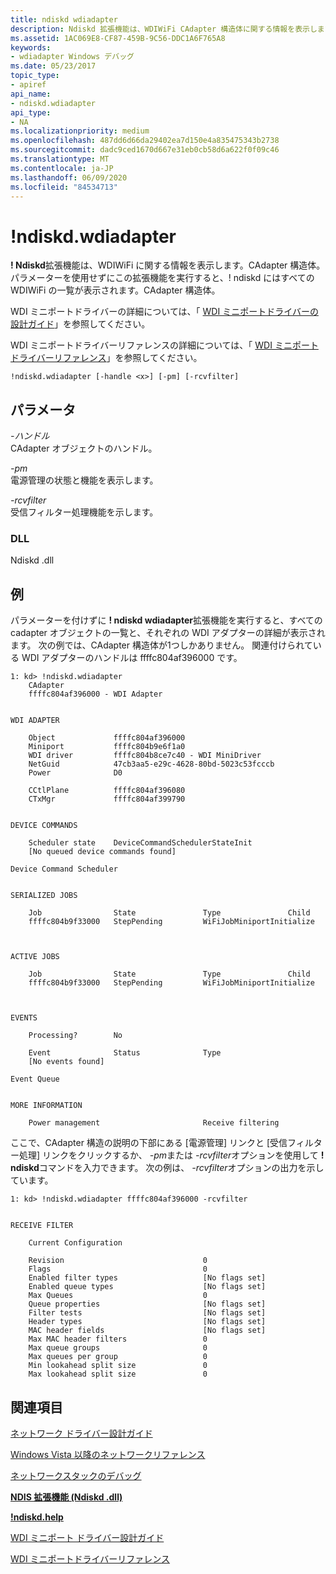 ```yaml
---
title: ndiskd wdiadapter
description: Ndiskd 拡張機能は、WDIWiFi CAdapter 構造体に関する情報を表示します。 パラメーターを使用せずにこの拡張機能を実行すると、ndiskd には、すべての WDIWiFi CAdapter 構造の一覧が表示されます。
ms.assetid: 1AC069E8-CF87-459B-9C56-DDC1A6F765A8
keywords:
- wdiadapter Windows デバッグ
ms.date: 05/23/2017
topic_type:
- apiref
api_name:
- ndiskd.wdiadapter
api_type:
- NA
ms.localizationpriority: medium
ms.openlocfilehash: 487dd6d66da29402ea7d150e4a835475343b2738
ms.sourcegitcommit: dadc9ced1670d667e31eb0cb58d6a622f0f09c46
ms.translationtype: MT
ms.contentlocale: ja-JP
ms.lasthandoff: 06/09/2020
ms.locfileid: "84534713"
---
```

# <a name="ndiskdwdiadapter"></a>!ndiskd.wdiadapter


**! Ndiskd**拡張機能は、WDIWiFi に関する情報を表示します。CAdapter 構造体。 パラメーターを使用せずにこの拡張機能を実行すると、! ndiskd にはすべての WDIWiFi の一覧が表示されます。CAdapter 構造体。

WDI ミニポートドライバーの詳細については、「 [WDI ミニポートドライバーの設計ガイド](https://docs.microsoft.com/windows-hardware/drivers/network/wdi-miniport-driver-design-guide)」を参照してください。

WDI ミニポートドライバーリファレンスの詳細については、「 [WDI ミニポートドライバーリファレンス](https://docs.microsoft.com/windows-hardware/drivers/ddi/_netvista/)」を参照してください。

```console
!ndiskd.wdiadapter [-handle <x>] [-pm] [-rcvfilter] 
```

## <a name="span-idparametersspanspan-idparametersspanspan-idparametersspanparameters"></a><span id="Parameters"></span><span id="parameters"></span><span id="PARAMETERS"></span>パラメータ


<span id="_______-handle______"></span><span id="_______-HANDLE______"></span>*-ハンドル*   
CAdapter オブジェクトのハンドル。

<span id="_______-pm______"></span><span id="_______-PM______"></span>*-pm*   
電源管理の状態と機能を表示します。

<span id="_______-rcvfilter______"></span><span id="_______-RCVFILTER______"></span>*-rcvfilter*   
受信フィルター処理機能を示します。

### <a name="span-iddllspanspan-iddllspandll"></a><span id="DLL"></span><span id="dll"></span>DLL

Ndiskd .dll

<a name="examples"></a>例
--------

パラメーターを付けずに **! ndiskd wdiadapter**拡張機能を実行すると、すべての cadapter オブジェクトの一覧と、それぞれの WDI アダプターの詳細が表示されます。 次の例では、CAdapter 構造体が1つしかありません。 関連付けられている WDI アダプターのハンドルは ffffc804af396000 です。

```console
1: kd> !ndiskd.wdiadapter
    CAdapter                                                                    
    ffffc804af396000 - WDI Adapter


WDI ADAPTER

    Object             ffffc804af396000
    Miniport           ffffc804b9e6f1a0
    WDI driver         ffffc804b8ce7c40 - WDI MiniDriver
    NetGuid            47cb3aa5-e29c-4628-80bd-5023c53fcccb
    Power              D0

    CCtlPlane          ffffc804af396080
    CTxMgr             ffffc804af399790


DEVICE COMMANDS

    Scheduler state    DeviceCommandSchedulerStateInit
    [No queued device commands found]

Device Command Scheduler


SERIALIZED JOBS

    Job                State               Type               Child             
    ffffc804b9f33000   StepPending         WiFiJobMiniportInitialize



ACTIVE JOBS

    Job                State               Type               Child             
    ffffc804b9f33000   StepPending         WiFiJobMiniportInitialize



EVENTS

    Processing?        No

    Event              Status              Type                                 
    [No events found]

Event Queue


MORE INFORMATION

    Power management                       Receive filtering
```

ここで、CAdapter 構造の説明の下部にある [電源管理] リンクと [受信フィルター処理] リンクをクリックするか、 *-pm*または *-rcvfilter*オプションを使用して **! ndiskd**コマンドを入力できます。 次の例は、 *-rcvfilter*オプションの出力を示しています。

```console
1: kd> !ndiskd.wdiadapter ffffc804af396000 -rcvfilter


RECEIVE FILTER

    Current Configuration

    Revision                               0
    Flags                                  0
    Enabled filter types                   [No flags set]
    Enabled queue types                    [No flags set]
    Max Queues                             0
    Queue properties                       [No flags set]
    Filter tests                           [No flags set]
    Header types                           [No flags set]
    MAC header fields                      [No flags set]
    Max MAC header filters                 0
    Max queue groups                       0
    Max queues per group                   0
    Min lookahead split size               0
    Max lookahead split size               0
```

## <a name="span-idsee_alsospansee-also"></a><span id="see_also"></span>関連項目


[ネットワーク ドライバー設計ガイド](https://docs.microsoft.com/windows-hardware/drivers/network/index)

[Windows Vista 以降のネットワークリファレンス](https://docs.microsoft.com/windows-hardware/drivers/ddi/_netvista/)

[ネットワークスタックのデバッグ](https://channel9.msdn.com/Shows/Defrag-Tools/Defrag-Tools-175-Debugging-the-Network-Stack)

[**NDIS 拡張機能 (Ndiskd .dll)**](ndis-extensions--ndiskd-dll-.md)

[**!ndiskd.help**](-ndiskd-help.md)

[WDI ミニポート ドライバー設計ガイド](https://docs.microsoft.com/windows-hardware/drivers/network/wdi-miniport-driver-design-guide)

[WDI ミニポートドライバーリファレンス](https://docs.microsoft.com/windows-hardware/drivers/ddi/_netvista/)

 

 






